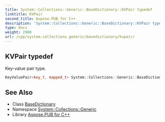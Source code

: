 ```yaml
---
title: System::Collections::Generic::BaseDictionary::KVPair typedef
linktitle: KVPair
second_title: Aspose.PUB for C++
description: 'System::Collections::Generic::BaseDictionary::KVPair typedef. Key-value pair type in C++.'
type: docs
weight: 2900
url: /cpp/system.collections.generic/basedictionary/kvpair/
---
```

## KVPair typedef


Key-value pair type.

```cpp
KeyValuePair<key_t, mapped_t> System::Collections::Generic::BaseDictionary< Map >::KVPair
```

## See Also

* Class [BaseDictionary](../)
* Namespace [System::Collections::Generic](../../)
* Library [Aspose.PUB for C++](../../../)
